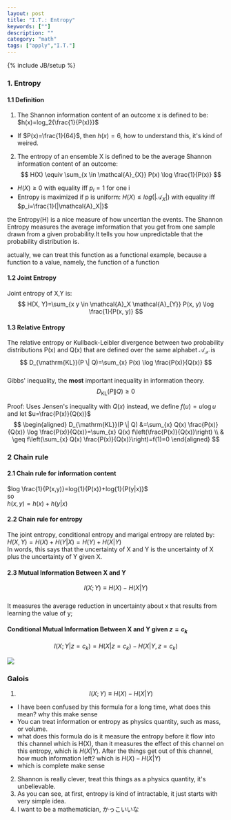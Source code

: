 ```yaml
---
layout: post
title: "I.T.: Entropy"
keywords: [""]
description: ""
category: "math"
tags: ["apply","I.T."]
---
```

{% include JB/setup %}


### 1. Entropy

#### 1.1  Definition
1. The Shannon information content of an outcome x is defined to be: <br />
$h(x)=log_2{\frac{1}{P(x)}}$
- If $P(x)=\frac{1}{64}$, then $h(x)=6$, how to understand this, it's kind of
  weired.
2. The entropy of an ensemble X is defined to be the average Shannon information
content of an outcome: <br />
$$
H(X) \equiv \sum_{x \in \mathcal{A}_{X}} P(x) \log \frac{1}{P(x)}
$$
- $H(X) \geq 0$ with equality iff $p_i=1$ for one i
- Entropy is maximized if p is uniform:
$H(X) \leq log(|\mathcal{A}_X|)$ with equality iff $p_i=\frac{1}{|\mathcal{A}_X|}$ 




the Entropy(H) is a nice measure of how uncertian the events. The Shannon Entropy measures the average
imformation that you get from one sample drawn from a given probability.It tells you how unpredictable
that the probability distribution is. <br />

actually, we can treat this function as a functional example, because a function to a value, namely, the function of a function


#### 1.2 Joint Entropy
 Joint entropy of X,Y is: <br />
$$
H(X, Y)=\sum_{x y \in \mathcal{A}_X \mathcal{A}_{Y}} P(x, y) \log
\frac{1}{P(x, y)}
$$


#### 1.3  Relative Entropy
The relative entropy or Kullback-Leibler divergence between two probability
distributions P(x) and Q(x) that are defined over the same alphabet
$\mathcal{A_X}$ is <br />
$$
D_{\mathrm{KL}}(P \| Q)=\sum_{x} P(x) \log \frac{P(x)}{Q(x)}
$$ <br />
Gibbs' inequality, the **most** important inequality in information theory. 
$$
D_{\mathrm{KL}}(P \| Q) \geq 0
$$

Proof: Uses Jensen's inequality with $Q(x)$ instead, we define $f(u)=u\log u$
and let $u=\frac{P(x)}{Q(x)}$ <br />
$$
\begin{aligned} D_{\mathrm{KL}}(P \| Q) &=\sum_{x} Q(x) \frac{P(x)}{Q(x)} \log
\frac{P(x)}{Q(x)}=\sum_{x} Q(x) f\left(\frac{P(x)}{Q(x)}\right) \\ & \geq
f\left(\sum_{x} Q(x) \frac{P(x)}{Q(x)}\right)=f(1)=0 \end{aligned}
$$

### 2 Chain rule 

#### 2.1 Chain rule for information content
$log \frac{1}{P(x,y)}=log{1}{P(x)}+log{1}{P(y|x)}$ <br />
so <br />
$h(x,y)=h(x)+h(y|x)$
<br />
#### 2.2 Chain rule for entropy
The joint entropy, conditional entropy and marigal entropy are related by: <br />
$H(X,Y)=H(X)+H(Y|X)=H(Y)+H(X|Y)$ <br />
In words, this says that the uncertainty of X and Y is the uncertainty of X plus
the uncertainty of Y given X.

#### 2.3  Mutual Information Between X and Y
$$
I(X ; Y) \equiv H(X)-H(X | Y)
$$ <br />
It measures the average reduction in uncertainty about x that results from
learning the value of y;

#### Conditional Mutual Information Between X and Y given $z=c_k$
$$
I\left(X ; Y | z=c_{k}\right)=H\left(X | z=c_{k}\right)-H\left(X | Y,
z=c_{k}\right)
$$

<img
src="{{IMAGE_PATH}}/math-apply-informtion-theory-entropy-notation-relationship-entropy.png"/>


### Galois
1.  $$ I(X ; Y) \equiv H(X)-H(X | Y) $$ 
-  I have been confused by this formula for a long time, what does this mean? why this make sense
- You can treat information or entropy as physics quantity, such as mass, or volume.
- what does this formula do is it measure the entropy before it flow into this
  channel which is H(X), than it measures the effect of this channel on this
  entropy, which is $H(X|Y)$. After the things get out of this channel, how much information left? which is $H(X) - H(X|Y)$
- which is complete make sense

2.  Shannon is really clever, treat this things as a physics quantity, it's unbelievable.
3.  As you can see, at first, entropy is kind of intractable, it just starts with very simple idea.
4. I want to be a mathematician, かっこいいな






